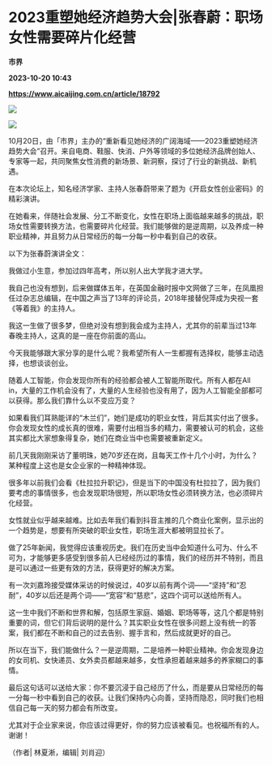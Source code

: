 # 2023重塑她经济趋势大会|张春蔚：职场女性需要碎片化经营
**市界**

**2023-10-20 10:43**

**https://www.aicaijing.com.cn/article/18792**

![](https://cdn.aicaijing.com.cn/img/64a96dd0-6f31-11ee-a1e0-55001ad5974b/JPEG)

![](https://p3-sign.toutiaoimg.com/tos-cn-i-6w9my0ksvp/d880c264cb17466d993ffe90493fc825~tplv-tt-origin-asy2:5aS05p2hQOW4gueVjOinguWvnw==.image?_iz=58558&from=article.pc_detail&x-expires=1698401551&x-signature=fVrQHmuadS2E6S%2BQt2%2FVhl81Jts%3D)

10月20日，由「市界」主办的“重新看见她经济的广阔海域——2023重塑她经济趋势大会”召开。来自电商、鞋服、快消、户外等领域的多位她经济品牌创始人、专家等一起，共同聚焦女性消费的新场景、新洞察，探讨了行业的新挑战、新机遇。

在本次论坛上，知名经济学家、主持人张春蔚带来了题为《开启女性创业密码》的精彩演讲。

在她看来，伴随社会发展、分工不断变化，女性在职场上面临越来越多的挑战，职场女性需要转换方法，也需要碎片化经营。我们能够做的是逆周期，以及养成一种职业精神，并且努力从日常经历的每一分每一秒中看到自己的收获。

以下为张春蔚演讲全文：

我做过小生意，参加过四年高考，所以别人出大学我才进大学。

我自己也没有想到，后来做媒体五年，在英国金融时报中文网做了三年，在凤凰担任过杂志总编辑，在中国之声当了13年的评论员，2018年接替倪萍成为央视一套《等着我》的主持人。

我这一生做了很多梦，但绝对没有想到我会成为主持人，尤其你的前辈当过13年春晚主持人，这真的是一座在你前面的高山。

今天我能够跟大家分享的是什么呢？我希望所有人一生都握有选择权，能够主动选择，也想谈谈创业。

随着人工智能，你会发现你所有的经验都会被人工智能所取代。所有人都在All in，大量的工作机会没有了，大量的人生经验也没有用了，因为人工智能全部都可以获得。那么我们靠什么以不变应万变？

如果看我们耳熟能详的“木兰们”，她们是成功的职业女性，背后其实付出了很多。你会发现女性的成长真的很难，需要付出相当多的精力，需要被认可的机会，这些其实都比大家想象得复杂，她们在商业当中也需要被重新定义。

前几天我刚刚采访了董明珠，她70岁还在岗，且每天工作十几个小时，为什么？某种程度上这也是女企业家的一种精神体现。

很多年以前我们会看《杜拉拉升职记》，但是当下的中国没有杜拉拉了，因为我们要考虑的事情很多，也会发现职场很短，所以职场女性必须转换方法，也必须碎片化经营。

女性就业似乎越来越难。比如去年我们看到抖音主推的几个商业化案例，显示出的一个趋势是，想要有所突破的职业女性，职场生涯大都被明显拉长了。

做了25年新闻，我觉得应该重视历史。我们在历史当中会知道什么可为、什么不可为，才能够更多感受到很多前人已经经历过的事情，我们的经历并不特别，而且是可以通过一些更有效的方法，获得更好的解决方案。

有一次刘嘉玲接受媒体采访的时候说过，40岁以前有两个词——“坚持”和“忍耐”，40岁以后还是两个词——“宽容”和“慈悲”，这四个词可以送给所有人。

这一生中我们不断和世界和解，包括原生家庭、婚姻、职场等等，这几个都是特别重要的词，但它们背后说明的是什么？其实职业女性在很多问题上没有统一的答案，我们都在不断和自己的过去告别、握手言和，然后成就更好的自己。

所以在当下，我们能做什么？一是逆周期，二是培养一种职业精神。你会发现身边的女司机、女快递员、女外卖员都越来越多，女性承担着越来越多的养家糊口的事情。

最后这句话可以送给大家：你不要沉浸于自己经历了什么，而是要从日常经历的每一分每一秒中看到自己的收获。让我们保持内心向善，坚持而隐忍，同时我们也相信自己每一天的努力都会有所改变。

尤其对于企业家来说，你应该过得更好，你的努力应该被看见。也祝福所有的人。谢谢！

（作者| 林夏淅，编辑| 刘肖迎）